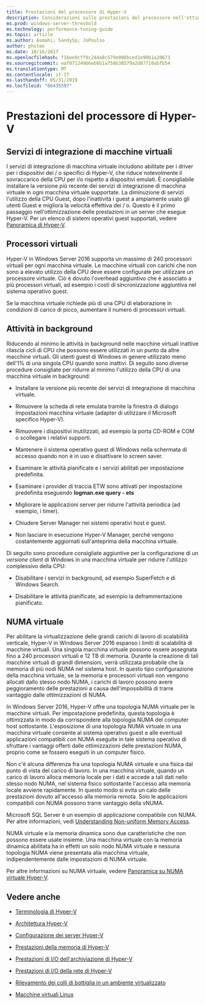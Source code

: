 ```yaml
---
title: Prestazioni del processore di Hyper-V
description: Considerazioni sulle prestazioni del processore nell'ottimizzazione delle prestazioni di Hyper-V
ms.prod: windows-server-threshold
ms.technology: performance-tuning-guide
ms.topic: article
ms.author: Asmahi; SandySp; JoPoulso
author: phstee
ms.date: 10/16/2017
ms.openlocfilehash: f16ee9cff9c244a8c579e008bced1e90b1a20673
ms.sourcegitcommit: eaf071249b6eb6b1a758b38579a2d87710abfb54
ms.translationtype: MT
ms.contentlocale: it-IT
ms.lasthandoff: 05/31/2019
ms.locfileid: "66435597"
---
```

# <a name="hyper-v-processor-performance"></a>Prestazioni del processore di Hyper-V


## <a name="virtual-machine-integration-services"></a>Servizi di integrazione di macchine virtuali

I servizi di integrazione di macchina virtuale includono abilitate per i driver per i dispositivi dei / o specifici di Hyper-V, che riduce notevolmente il sovraccarico della CPU per i/o rispetto a dispositivi emulati. È consigliabile installare la versione più recente dei servizi di integrazione di macchina virtuale in ogni macchina virtuale supportate. La diminuzione di servizi l'utilizzo della CPU Guest, dopo l'inattività i guest a ampiamente usato gli utenti Guest e migliora la velocità effettiva dei / o. Questo è il primo passaggio nell'ottimizzazione delle prestazioni in un server che esegue Hyper-V. Per un elenco di sistemi operativi guest supportati, vedere [Panoramica di Hyper-V](https://technet.microsoft.com/library/hh831531.aspx).

## <a name="virtual-processors"></a>Processori virtuali

Hyper-V in Windows Server 2016 supporta un massimo di 240 processori virtuali per ogni macchina virtuale. Le macchine virtuali con carichi che non sono a elevato utilizzo della CPU deve essere configurate per utilizzare un processore virtuale. Ciò è dovuto l'overhead aggiuntivo che è associato a più processori virtuali, ad esempio i costi di sincronizzazione aggiuntiva nel sistema operativo guest.

Se la macchina virtuale richiede più di una CPU di elaborazione in condizioni di carico di picco, aumentare il numero di processori virtuali.

## <a name="background-activity"></a>Attività in background

Riducendo al minimo le attività in background nelle macchine virtuali inattive rilascia cicli di CPU che possono essere utilizzati in un punto da altre macchine virtuali. Gli utenti guest di Windows in genere utilizzato meno dell'1% di una singola CPU quando sono inattivi. Di seguito sono diverse procedure consigliate per ridurre al minimo l'utilizzo della CPU di una macchina virtuale in background:

-   Installare la versione più recente dei servizi di integrazione di macchina virtuale.

-   Rimuovere la scheda di rete emulata tramite la finestra di dialogo Impostazioni macchina virtuale (adapter di utilizzare il Microsoft specifico Hyper-V).

-   Rimuovere i dispositivi inutilizzati, ad esempio la porta CD-ROM e COM o scollegare i relativi supporti.

-   Mantenere il sistema operativo guest di Windows nella schermata di accesso quando non è in uso e disattivare lo screen saver.

-   Esaminare le attività pianificate e i servizi abilitati per impostazione predefinita.

-   Esaminare i provider di traccia ETW sono attivati per impostazione predefinita eseguendo **logman.exe query - ets**

-   Migliorare le applicazioni server per ridurre l'attività periodica (ad esempio, i timer).

-   Chiudere Server Manager nei sistemi operativi host e guest.

-   Non lasciare in esecuzione Hyper-V Manager, perché vengono costantemente aggiornati sull'anteprima della macchina virtuale.

Di seguito sono procedure consigliate aggiuntive per la configurazione di un *versione client* di Windows in una macchina virtuale per ridurre l'utilizzo complessivo della CPU:

-   Disabilitare i servizi in background, ad esempio SuperFetch e di Windows Search.

-   Disabilitare le attività pianificate, ad esempio la deframmentazione pianificato.

## <a name="virtual-numa"></a>NUMA virtuale

Per abilitare la virtualizzazione delle grandi carichi di lavoro di scalabilità verticale, Hyper-V in Windows Server 2016 espanso i limiti di scalabilità di macchine virtuali. Una singola macchina virtuale possono essere assegnata fino a 240 processori virtuali e 12 TB di memoria. Durante la creazione di tali macchine virtuali di grandi dimensioni, verrà utilizzata probabile che la memoria di più nodi NUMA nel sistema host. In questo tipo configurazione della macchina virtuale, se la memoria e processori virtuali non vengono allocati dallo stesso nodo NUMA, i carichi di lavoro possono avere peggioramento delle prestazioni a causa dell'impossibilità di trarre vantaggio dalle ottimizzazioni di NUMA.

In Windows Server 2016, Hyper-V offre una topologia NUMA virtuale per le macchine virtuali. Per impostazione predefinita, questa topologia è ottimizzata in modo da corrispondere alla topologia NUMA del computer host sottostante. L'esposizione di una topologia NUMA virtuale in una macchina virtuale consente al sistema operativo guest e alle eventuali applicazioni compatibili con NUMA eseguite in tale sistema operativo di sfruttare i vantaggi offerti dalle ottimizzazioni delle prestazioni NUMA, proprio come se fossero eseguiti in un computer fisico.

Non c'è alcuna differenza fra una topologia NUMA virtuale e una fisica dal punto di vista del carico di lavoro. In una macchina virtuale, quando un carico di lavoro alloca memoria locale per i dati e accede a tali dati nello stesso nodo NUMA, nel sistema fisico sottostante l'accesso alla memoria locale avviene rapidamente. In questo modo si evita un calo delle prestazioni dovuto all'accesso alla memoria remota. Solo le applicazioni compatibili con NUMA possono trarre vantaggio della vNUMA.

Microsoft SQL Server è un esempio di applicazione compatibile con NUMA. Per altre informazioni, vedi [Understanding Non-uniform Memory Access](https://technet.microsoft.com/library/ms178144.aspx).

NUMA virtuale e la memoria dinamica sono due caratteristiche che non possono essere usate insieme. Una macchina virtuale con la memoria dinamica abilitata ha in effetti un solo nodo NUMA virtuale e nessuna topologia NUMA viene presentata alla macchina virtuale, indipendentemente dalle impostazioni di NUMA virtuale.

Per altre informazioni su NUMA virtuale, vedere [Panoramica su NUMA virtuale Hyper-V](https://technet.microsoft.com/library/dn282282.aspx).

## <a name="see-also"></a>Vedere anche

-   [Terminologia di Hyper-V](terminology.md)

-   [Architettura Hyper-V](architecture.md)

-   [Configurazione dei server Hyper-V](configuration.md)

-   [Prestazioni della memoria di Hyper-V](memory-performance.md)

-   [Prestazioni di I/O dell'archiviazione di Hyper-V](storage-io-performance.md)

-   [Prestazioni di I/O della rete di Hyper-V](network-io-performance.md)

-   [Rilevamento dei colli di bottiglia in un ambiente virtualizzato](detecting-virtualized-environment-bottlenecks.md)

-   [Macchine virtuali Linux](linux-virtual-machine-considerations.md)
